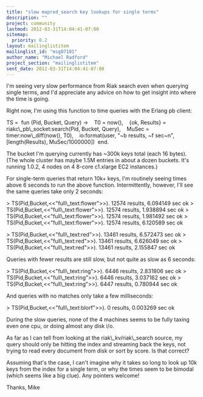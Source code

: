 ```yaml
---
title: "slow mapred_search key lookups for single terms"
description: ""
project: community
lastmod: 2012-03-31T14:04:41-07:00
sitemap:
  priority: 0.2
layout: mailinglistitem
mailinglist_id: "msg07101"
author_name: "Michael Radford"
project_section: "mailinglistitem"
sent_date: 2012-03-31T14:04:41-07:00
---
```



I'm seeing very slow performance from Riak search even when querying
single terms, and I'd appreciate any advice on how to get insight into
where the time is going.

Right now, I'm using this function to time queries with the Erlang pb client:

TS =
 fun (Pid, Bucket, Query) -&gt;
   T0 = now(),
   {ok, Results} = riakc\\_pb\\_socket:search(Pid, Bucket, Query),
   MuSec = timer:now\\_diff(now(), T0),
   io:format(user, "~b results, ~f sec~n", [length(Results), MuSec/1000000])
 end.

The bucket I'm querying currently has ~300k keys total (each 16
bytes). (The whole cluster has maybe 1.5M entries in about a dozen
buckets. It's running 1.0.2, 4 nodes on 4 8-core c1.xlarge EC2
instances.)

For single-term queries that return 10k+ keys, I'm routinely seeing
times above 6 seconds to run the above function. Intermittently,
however, I'll see the same queries take only 2 seconds:

&gt; TS(Pid,Bucket,&lt;&lt;"full\\_text:flower"&gt;&gt;).
12574 results, 6.094149 sec
ok
&gt; TS(Pid,Bucket,&lt;&lt;"full\\_text:flower"&gt;&gt;).
12574 results, 1.938894 sec
ok
&gt; TS(Pid,Bucket,&lt;&lt;"full\\_text:flower"&gt;&gt;).
12574 results, 1.981492 sec
ok
&gt; TS(Pid,Bucket,&lt;&lt;"full\\_text:flower"&gt;&gt;).
12574 results, 6.120589 sec
ok

&gt; TS(Pid,Bucket,&lt;&lt;"full\\_text:red"&gt;&gt;).
13461 results, 6.572473 sec
ok
&gt; TS(Pid,Bucket,&lt;&lt;"full\\_text:red"&gt;&gt;).
13461 results, 6.626049 sec
ok
&gt; TS(Pid,Bucket,&lt;&lt;"full\\_text:red"&gt;&gt;).
13461 results, 2.155847 sec
ok

Queries with fewer results are still slow, but not quite as slow as 6 seconds:

&gt; TS(Pid,Bucket,&lt;&lt;"full\\_text:ring"&gt;&gt;).
6446 results, 2.831806 sec
ok
&gt; TS(Pid,Bucket,&lt;&lt;"full\\_text:ring"&gt;&gt;).
6446 results, 3.037162 sec
ok
&gt; TS(Pid,Bucket,&lt;&lt;"full\\_text:ring"&gt;&gt;).
6447 results, 0.780944 sec
ok

And queries with no matches only take a few milliseconds:

&gt; TS(Pid,Bucket,&lt;&lt;"full\\_text:blorf"&gt;&gt;).
0 results, 0.003269 sec
ok

During the slow queries, none of the 4 machines seems to be fully
taxing even one cpu, or doing almost any disk i/o.

As far as I can tell from looking at the riak\\_kv/riak\\_search source,
my query should only be hitting the index and streaming back the keys,
not trying to read every document from disk or sort by score. Is that
correct?

Assuming that's the case, I can't imagine why it takes so long to look
up 10k keys from the index for a single term, or why the times seem to
be bimodal (which seems like a big clue). Any pointers welcome!

Thanks,
Mike

